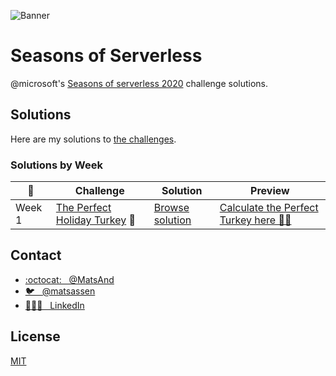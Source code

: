 ![Banner](https://github.com/microsoft/Seasons-of-Serverless/raw/main/graphics/seasons-of-serverless-banner-animated.gif)

# Seasons of Serverless
@microsoft's [Seasons of serverless 2020](https://github.com/microsoft/Seasons-of-Serverless) challenge solutions.

## Solutions

Here are my solutions to [the challenges](https://github.com/microsoft/Seasons-of-Serverless#challenge-1-the-perfect-turkey-).

### Solutions by Week

| 📆   | Challenge | Solution | Preview |
|------|-----------|----------|---------|
| Week 1 | [The Perfect Holiday Turkey](/challenges/01-turkey-recipe.md) 🦃 | [Browse solution](https://github.com/MatsAnd/seasons-of-serverless/tree/main/01) | [Calculate the Perfect Turkey here 👨‍🍳](https://github.com/MatsAnd/seasons-of-serverless/tree/main/01) |

## Contact

- [:octocat: &nbsp; @MatsAnd](https://github.com/MatsAnd)
- [🐦 &nbsp; @matsassen](https://twitter.com/matsassen)
- [👨🏼‍🎓 &nbsp; LinkedIn](https://www.linkedin.com/in/mats-a/)

## License
[MIT](LICENSE)

